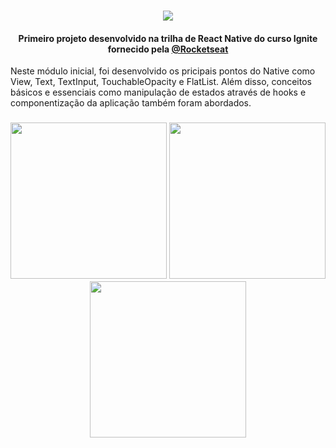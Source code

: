 <h1 align="center">
<img src="https://github.com/mujapira/im-here/assets/89225210/e591378c-510e-4043-b957-2788fa817817" />
</h1>

<h4 align="center">
  Primeiro projeto desenvolvido na trilha de React Native do curso Ignite fornecido pela <a href="https://www.rocketseat.com.br/">@Rocketseat</a>
</h4>

<span align="center">
  Neste módulo inicial, foi desenvolvido os pricipais pontos do Native como View, Text, TextInput, TouchableOpacity e FlatList. Além disso, conceitos básicos e essenciais como manipulação de estados através de hooks e componentização da aplicação também foram abordados.
</span>

<h3 align="center">
<img src="https://github.com/mujapira/im-here/assets/89225210/b0b507c0-3d90-4bc7-9798-641243c55031" width="250px">
<img src="https://github.com/mujapira/im-here/assets/89225210/e7a4d287-33eb-4bb7-acff-5a26355e2ecc" width="250px">
<img src="https://github.com/mujapira/im-here/assets/89225210/d4540e16-69d6-44cf-b76a-dcf8eae2765d" width="250px">
</h3>

